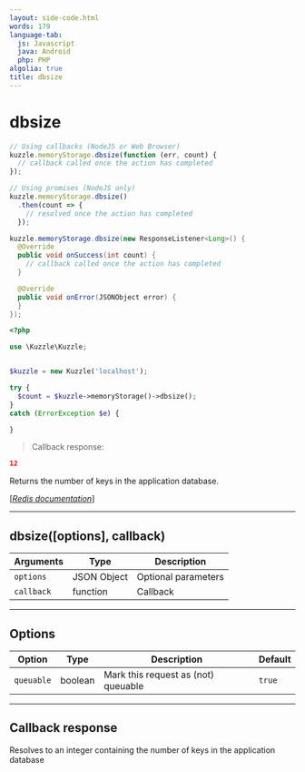 ```yaml
---
layout: side-code.html
words: 179
language-tab:
  js: Javascript
  java: Android
  php: PHP
algolia: true
title: dbsize
---
```


# dbsize

```js
// Using callbacks (NodeJS or Web Browser)
kuzzle.memoryStorage.dbsize(function (err, count) {
  // callback called once the action has completed
});

// Using promises (NodeJS only)
kuzzle.memoryStorage.dbsize()
  .then(count => {
    // resolved once the action has completed
  });
```

```java
kuzzle.memoryStorage.dbsize(new ResponseListener<Long>() {
  @Override
  public void onSuccess(int count) {
    // callback called once the action has completed
  }

  @Override
  public void onError(JSONObject error) {
  }
});
```

```php
<?php

use \Kuzzle\Kuzzle;


$kuzzle = new Kuzzle('localhost');

try {
  $count = $kuzzle->memoryStorage()->dbsize();
}
catch (ErrorException $e) {

}
```

> Callback response:

```json
12
```

Returns the number of keys in the application database.

[[_Redis documentation_]](https://redis.io/commands/dbsize)

---

## dbsize([options], callback)

| Arguments | Type | Description |
|---------------|---------|----------------------------------------|
| `options` | JSON Object | Optional parameters |
| `callback` | function | Callback |

---

## Options

| Option | Type | Description | Default |
|---------------|---------|----------------------------------------|---------|
| `queuable` | boolean | Mark this request as (not) queuable | `true` |

---

## Callback response

Resolves to an integer containing the number of keys in the application database
